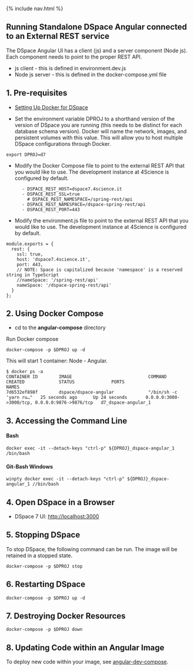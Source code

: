 {% include nav.html %}
## Running Standalone DSpace Angular connected to an External REST service

The DSpace Angular UI has a client (js) and a server component (Node js).  Each component needs to point to the proper REST API.
- js client - this is defined in environment.dev.js
- Node js server - this is defined in the docker-compose.yml file

## 1. Pre-requisites
- [Setting Up Docker for DSpace](../../documentation/tutorialSetup.md)

- Set the environment variable DPROJ to a shorthand version of the version of DSpace you are running (this needs to be distinct for each database schema version). Docker will name the network, images, and persistent volumes with this value.  This will allow you to host multiple DSpace configurations through Docker.

```
export DPROJ=d7
```

- Modify the Docker Compose file to point to the external REST API that you would like to use.  The development instance at 4Science is configured by default.

```
      - DSPACE_REST_HOST=dspace7.4science.it
      - DSPACE_REST_SSL=true
        # DSPACE_REST_NAMESPACE=/spring-rest/api
      - DSPACE_REST_NAMESPACE=/dspace-spring-rest/api
      - DSPACE_REST_PORT=443
```
- Modify the environment.js file to point to the external REST API that you would like to use. The development instance at 4Science is configured by default.

```
module.exports = {
  rest: {
    ssl: true,
    host: 'dspace7.4science.it',
    port: 443,
    // NOTE: Space is capitalized because 'namespace' is a reserved string in TypeScript
    //nameSpace: '/spring-rest/api'
    nameSpace: '/dspace-spring-rest/api'
  }
};
```

## 2. Using Docker Compose

- cd to the **angular-compose** directory

Run Docker compose

```
docker-compose -p $DPROJ up -d
```

This will start 1 container: Node - Angular.

```
$ docker ps -a
CONTAINER ID        IMAGE                             COMMAND                  CREATED             STATUS              PORTS                                            NAMES
7d6532ef898f        dspace/dspace-angular             "/bin/sh -c 'yarn ru…"   25 seconds ago      Up 24 seconds       0.0.0.0:3000->3000/tcp, 0.0.0.0:9876->9876/tcp   d7_dspace-angular_1
```

## 3. Accessing the Command Line

#### Bash
```
docker exec -it --detach-keys "ctrl-p" ${DPROJ}_dspace-angular_1 /bin/bash
```

#### Git-Bash Windows
```
winpty docker exec -it --detach-keys "ctrl-p" ${DPROJ}_dspace-angular_1 //bin/bash
```

## 4. Open DSpace in a Browser
- DSpace 7 UI: [http://localhost:3000](http://localhost:3000)

## 5. Stopping DSpace
To stop DSpace, the following command can be run.  The image will be retained in a stopped state.
```
docker-compose -p $DPROJ stop
```

## 6. Restarting DSpace

```
docker-compose -p $DPROJ up -d
```

## 7. Destroying Docker Resources

```
docker-compose -p $DPROJ down
```

## 8. Updating Code within an Angular Image

To deploy new code within your image, see [angular-dev-compose](../angular-dev-compose).
